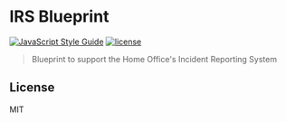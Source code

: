 # IRS Blueprint
[![JavaScript Style Guide](https://img.shields.io/badge/code_style-standard-brightgreen.svg)](https://standardjs.com) [![license](https://img.shields.io/github/license/mashape/apistatus.svg)](https://github.com/wmfs/tymly/blob/master/blueprints/irs-blueprint/LICENSE)

> Blueprint to support the Home Office's Incident Reporting System

## <a name="license"></a>License

MIT
